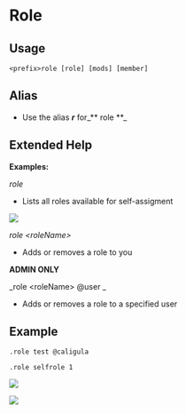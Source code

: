 # Role

## Usage

```text
<prefix>role [role] [mods] [member]
```

## Alias

* Use the alias _**r**_ for_** role **_

## Extended Help

**Examples:**

_role_

* Lists all roles available for self-assigment

![](https://cdn.discordapp.com/attachments/282295514727448587/367361751332814852/image.png)

_role &lt;roleName&gt;_

* Adds or removes a role to you 

**ADMIN ONLY**

_role &lt;roleName&gt; @user _

* Adds or removes a role to a specified user 

## Example

```text
.role test @caligula
```

```text
.role selfrole 1
```

![](https://cdn.discordapp.com/attachments/282295514727448587/367363742997938178/image.png)

![](https://cdn.discordapp.com/attachments/282295514727448587/367363757321486336/image.png)

